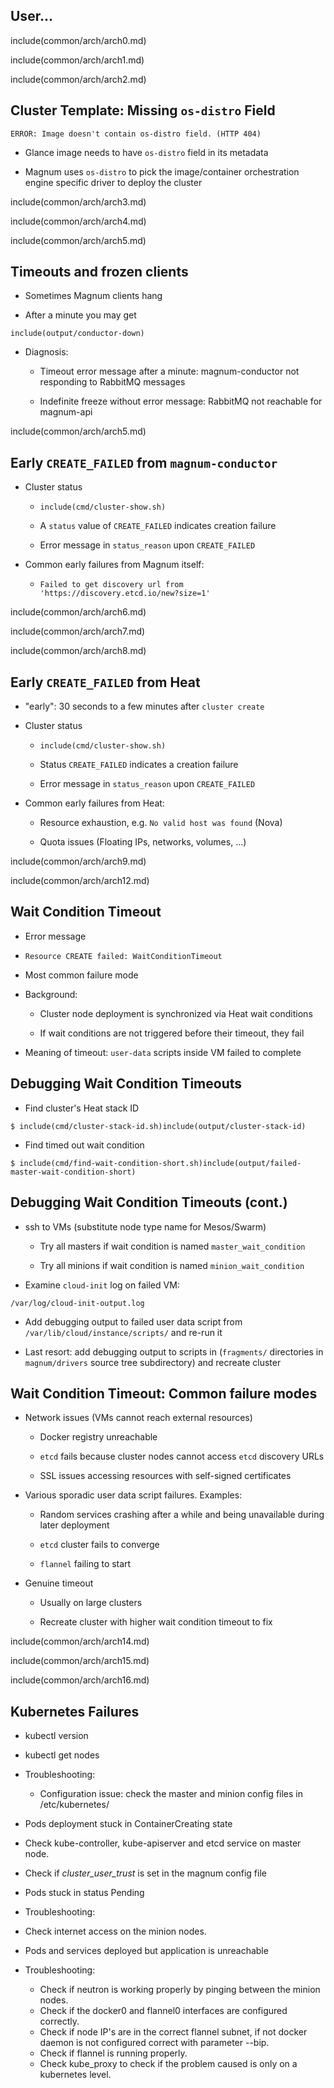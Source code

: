## User...

include(common/arch/arch0.md)

<!--

# User...

Like many stories in our profession, this one one starts with a user. That user
operates a Magnum client.

![User...](img/magnum_architecture_0.PNG)

-->

include(common/arch/arch1.md)

<!--

# User and Magnum API

That client talks to the Magnum API...

![User and Magnum API](img/magnum_architecture_1.PNG)

-->

include(common/arch/arch2.md)


<!--

# Describe Cluster in ClusterTemplate

...and creates a cluster template. A cluster template is a data structure
holding most of a magnum cluster's metadata, such as the container
orchestration engine and the glance image to use.

![Describe Cluster in ClusterTemplate](img/magnum_architecture_2.PNG)

-->



## Cluster Template: Missing `os-distro` Field

```
ERROR: Image doesn't contain os-distro field. (HTTP 404)
```

* Glance image needs to have `os-distro` field in its metadata

* Magnum uses `os-distro` to pick the image/container orchestration engine
  specific driver to deploy the cluster

<!--

## Cluster Template: Missing `os-distro` Field

This operation can fail due to the Glance image lacking an `os-distro` field:

```
ERROR: Image doesn't contain os-distro field. (HTTP 404)
```

Magnum uses this field to pick the image specific driver to use for cluster
setup, so set it and the error will go away.

-->

include(common/arch/arch3.md)

<!--

# Create Cluster...

![Create Cluster...](img/magnum_architecture_3.PNG)

-->

include(common/arch/arch4.md)

<!--

# ...based on ClusterTemplate

Now that we have a Cluster Template we can create the cluster itself, which
references it.

![...based on ClusterTemplate](img/magnum_architecture_4.PNG)

-->

include(common/arch/arch5.md)

<!--

# API to Conductor: "Create Cluster, please"

When Magnum API gets this request to create a cluster, it passes a RabbitMQ
message to its backend service, `magnum-conductor`, which does the actual work.

![API to Conductor: "Create Cluster, please"](img/magnum_architecture_5.PNG)

-->

## Timeouts and frozen clients

* Sometimes Magnum clients hang

* After a minute you may get

```
include(output/conductor-down) 
```

* Diagnosis:

  * Timeout error message after a minute: magnum-conductor not
    responding to RabbitMQ messages

  * Indefinite freeze without error message: RabbitMQ not reachable for
    magnum-api

<!--

That communication may break down, though. Depending on whether RabbitMQ or
just `magnum-conductor` is unavailable, `magnum-client` will either hang or
output this error message after a minute. If this happens, make sure both
services are up and running and retry.

-->

include(common/arch/arch5.md)

<!--

So, back to magnum-conductor. Let's assume it gets the message now.

-->

## Early `CREATE_FAILED` from `magnum-conductor`

* Cluster status

  * `include(cmd/cluster-show.sh)`

  * A `status` value of `CREATE_FAILED` indicates creation failure

  * Error message in `status_reason` upon `CREATE_FAILED`

* Common early failures from Magnum itself:

  * `Failed to get discovery url from 'https://discovery.etcd.io/new?size=1'`

<!--

From this point onward we need to poll the Magnum API...

```
include(cmd/cluster-show.sh)
```

...and examine the `status` and `status_reason` fields to see the state of our
cluster. `status` will tell us if cluster creation failed, suceeded or is still
in progress. `status_reason` will tell us why it failed if it did.

If we do get a `CREATE_FAILED` status after only a couple of seconds it's usually
due to `magnum-conductor` failing to obtain an `etcd` discovery URL. That one
is pretty common in enterprise environments where the machine magnum-conductor
runs on may not be able to access the Internet. In that case you will need to
set up a local `etcd` discovery service and specify it in your clusters'
cluster templates.

-->

include(common/arch/arch6.md)

<!--

## Generate a Heat Template Matching Cluster

If none of the early errors happened, `magnum-conductor` generates a Heat
template...

![Generate a Heat Template Matching Cluster](img/magnum_architecture_6.PNG)

-->

include(common/arch/arch7.md)

<!--

# Send Heat Template to Heat API


![Send Heat Template to Heat API](img/magnum_architecture_7.PNG)


...and submits it to the Heat API.

-->

include(common/arch/arch8.md)

<!--

# Heat Creates VMs and Plumbing

Heat will then spawn Nova instances, interconnect them with Neutron networks,
and add all the other ingredients required for our cluster...

![Heat Creates VMs and Plumbing](img/magnum_architecture_8.PNG)

-->


## Early `CREATE_FAILED` from Heat

* "early": 30 seconds to a few minutes after `cluster create`

* Cluster status

  * `include(cmd/cluster-show.sh)`

  * Status `CREATE_FAILED` indicates a creation failure

  * Error message in `status_reason` upon `CREATE_FAILED`

* Common early failures from Heat:

  * Resource exhaustion, e.g. `No valid host was found` (Nova)

  * Quota issues (Floating IPs, networks, volumes, ...)

<!--

## Early `CREATE_FAILED` from Heat

...presuming it can. For it may encounter resource exhaustion problems such as
the ever popular `No valid host was found` or the equally popular "Oops, our
admin forgot increasing the default quota!".

-->

include(common/arch/arch9.md)

<!--

# VMs Run Container Friendly OS Image

If we make it past this hurdle we will now have a bunch of VMs...

![VMs Run Container Friendly OS Image](img/magnum_architecture_9.PNG)

-->

include(common/arch/arch12.md)

<!--

# user-data run by cloud-init

...on which `cloud-init` runs the CloudConfig scripts generated by Magnum. If
these fails to complete we will see the most common Magnum failure mode:

![user-data run by cloud-init](img/magnum_architecture_12.PNG)

-->

## Wait Condition Timeout

* Error message

 * `Resource CREATE failed: WaitConditionTimeout`

* Most common failure mode

* Background:

  * Cluster node deployment is synchronized via Heat wait conditions

  * If wait conditions are not triggered before their timeout, they fail

* Meaning of timeout: `user-data` scripts inside VM failed to complete

<!--

Now this user data script is where the most common failure mode occurs: the
wait condition timeout.

Just like other errors, you will see this one in the `status_reason` field.

Wait condition timeouts happen if the user data scripts on an instance fail to
signal completion to the Heat API: the very last script to run does that. If
any of the scripts before it fails, the wait condition will time out.

-->

## Debugging Wait Condition Timeouts

* Find cluster's Heat stack ID

```
$ include(cmd/cluster-stack-id.sh)include(output/cluster-stack-id)
```

* Find timed out wait condition

```
$ include(cmd/find-wait-condition-short.sh)include(output/failed-master-wait-condition-short)
```

<!--

## Debugging Wait Condition Timeouts

Debugging this always follows the same pattern:

First of all you need to find the cluster's Heat stack ID:

```
$ include(cmd/cluster-stack-id.sh)include(output/cluster-stack-id)
```

Second, you list the stack's resources and find the offending wait condition:

```
$ include(cmd/find-wait-condition.sh)include(output/failed-master-wait-condition)
```

We are only interested in the first column here, hence the `awk`. The first
column tells us whether the problematic node is a master or minion node.

-->

## Debugging Wait Condition Timeouts (cont.)

* ssh to VMs (substitute node type name for Mesos/Swarm)

  * Try all masters if wait condition is named `master_wait_condition`

  * Try all minions if wait condition is named `minion_wait_condition`

* Examine `cloud-init` log on failed VM:

```
/var/log/cloud-init-output.log
```

* Add debugging output to failed user data script from
  `/var/lib/cloud/instance/scripts/` and re-run it

* Last resort: add debugging output to scripts in (`fragments/` directories in
  `magnum/drivers` source tree subdirectory) and recreate cluster

<!--

Now you ssh to all master or minion nodes (depending on what's in the first
column) nodes of that type and examine `/var/log/cloud-init-output.log` for
errors. Once you've got a log with errors you've found the broken node. You
could find the exact node by digging through Heat, but that takes too long to
explain here.

Once you've got the problematic node, you've got 3 levels of debugging
escalation:

1) You might get lucky and see the problem in the log.

2) If there's no useful information in there other than "this script failed",
add debug output to the script and re-run it.

3) If the problem requires a pristine VM to reproduce, you'll have to
add your debug output to the same script in the Magnum source tree and recreate
the cluster.

-->


## Wait Condition Timeout: Common failure modes

* Network issues (VMs cannot reach external resources)

  * Docker registry unreachable

  * `etcd` fails because cluster nodes cannot access `etcd` discovery URLs

  * SSL issues accessing resources with self-signed certificates

* Various sporadic user data script failures. Examples:

  * Random services crashing after a while and being unavailable during later
    deployment

  * `etcd` cluster fails to converge

  * `flannel` failing to start

* Genuine timeout

  * Usually on large clusters

  * Recreate cluster with higher wait condition timeout to fix

<!--

There are three basic categories of wait condition timeout:

1. Network issues where the user-data scripts are unable to reach external
   resources or stumble upon SSL certificate validation.

2. User data scripts failing sporadically at some stage. There are a ton of
   moving parts in there and sometimes they fail. Some we've seen so far:

   *  Services crashing a little after startup
   * `etcd` or `flannel` acting up when a user data script expects them to work

3. Last but not least, default timeout of 60 minutes for wait conditions may be
   too low for very large clusters on very busy clouds. In the rare case where
   you've got successful user data scripts across the board script they may
   simply be taking to long. Recreating the cluster with a bigger timeout
   should fix the problem.

-->

include(common/arch/arch14.md)

<!--

# Kubernetes orchestrates Docker

# cloud-init configures Kubernetes

Let's assume all cloud-init scripts run fine. Then `cloud-init` will have
configured Kubernetes now...

![Kubernetes orchestrates Docker](img/magnum_architecture_14.PNG)

-->

include(common/arch/arch15.md)

<!--

...and the cluster is ready to receive containers.

![Workload in Docker Containers](img/magnum_architecture_15.PNG)

-->

include(common/arch/arch16.md)

<!--

And now the user comes along and starts talking to the Kubernetes API.
There may be any number of problems with that, but this is the point where
we'd like to refer you to Magnum's own [troubleshooting guide](https://docs.openstack.org/magnum/latest/admin/troubleshooting-guide.html)
which has a lot of on troubleshooting information on Kubernetes.

![Kubernetes Credentials from Magnum API](img/magnum_architecture_16.PNG)

-->

## Kubernetes Failures

* kubectl version

* kubectl get nodes

* Troubleshooting:

  * Configuration issue: check the master and minion config files in /etc/kubernetes/

* Pods deployment stuck in ContainerCreating state

 * Check kube-controller, kube-apiserver and etcd service on master node.

  * Check if *cluster_user_trust* is set in the magnum config file

* Pods stuck in status Pending

* Troubleshooting:

 * Check internet access on the minion nodes.

* Pods and services deployed but application is unreachable

* Troubleshooting:

  * Check if neutron is working properly by pinging between the minion nodes.
  * Check if the docker0 and flannel0 interfaces are configured correctly.
  * Check if node IP's are in the correct flannel subnet, if not docker daemon
    is not configured correct with parameter --bip.
  * Check if flannel is running properly.
  * Check kube_proxy to check if the problem caused  is only on a kubernetes
    level.

<!--

A few things can go wrong like the apiserver is down which you will see with
the kubectl version command or the minion nodes are not reachable which will
result in  kubectl get nodes returning nothing which again mostly is a config
related issue.

The pod can be stuck in creating state due to several reasons but the most
likely could be that the kubernetes services or etcd is down. Another common
reason when it happens is when cluster_user_trust is not set in the magnum
config. This happens in case the OpenStack services need to be reached as a
part of the pod creation for eg when using cinder as the volume driver for the
cluster.

The pod status is Pending while the Docker image is being downloaded, so if
the status does not change for a long time, log into the minion node and check
for Cluster internet access.

Note: This is specific to the default network driver flannel.
There are different levels at which the network could be broken leading to
connectivity issues. Firstly, make sure that neutron is working properly and
that all the nodes in the cluster are able to ping each other. The networking
between pods is different and separate from the neutron network set up for the
cluster. Kubernetes presents a flat network space for the pods and services and
uses different network drivers to provide this network model. Start by checking
the interfaces and the docker deamon. Then check flannel which is the default
network driver for magnum which provides a flat network space for the
containers in a cluster. Therefore, if Flannel fails, some containers will not
be able to access services from other containers in the cluster. Lastly, the
containers created by Kubernetes for pods will be on the same IP subnet as the
containers created directly in Docker and so they will have the same connectivity.
However, the pods still may not be able to reach each other because normally they
connect through some Kubernetes services rather than directly. The services are
supported by the kube-proxy and rules inserted into the iptables, therefore their
networking paths have some extra hops and there may be problems here.

-->




